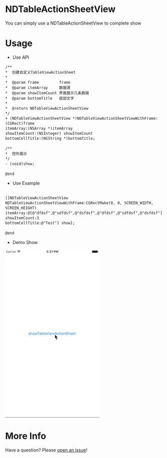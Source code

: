 # NDTableActionSheetView
You can simply use a NDTableActionSheetView to complete show

# Usage

* Use API

```objc
/**
*  创建自定义TableViewActionSheet
*
*  @param frame         frame
*  @param itemArray     数据源
*  @param showItemCount 界面展示几条数据
*  @param bottomTitle   底部文字
*
*  @return NDTableViewActionSheetView
*/
+ (NDTableViewActionSheetView *)NDTableViewActionSheetViewWithFrame:(CGRect)frame
itemArray:(NSArray *)itemArray
showItemCount:(NSInteger) showItemCount
bottomCellTitle:(NSString *)bottomTitle;

/**
*  控件展示
*/
- (void)show;

@end
```

* Use Example

```objc

[[NDTableViewActionSheetView NDTableViewActionSheetViewWithFrame:CGRectMake(0, 0, SCREEN_WIDTH, SCREEN_HEIGHT)
itemArray:@[@"dfdsf",@"sdfdsf",@"dsfdsf",@"dfdsf",@"sdfdsf",@"dsfdsf"]
showItemCount:3
bottomCellTitle:@"Test"] show];

@end
```

* Demo Show

![image](https://github.com/indexjincieryi/NDTableActionSheetView/blob/master/animation.gif)

# More Info

Have a question? Please [open an issue](https://github.com/indexjincieryi/NDTableActionSheetView/issues)!
